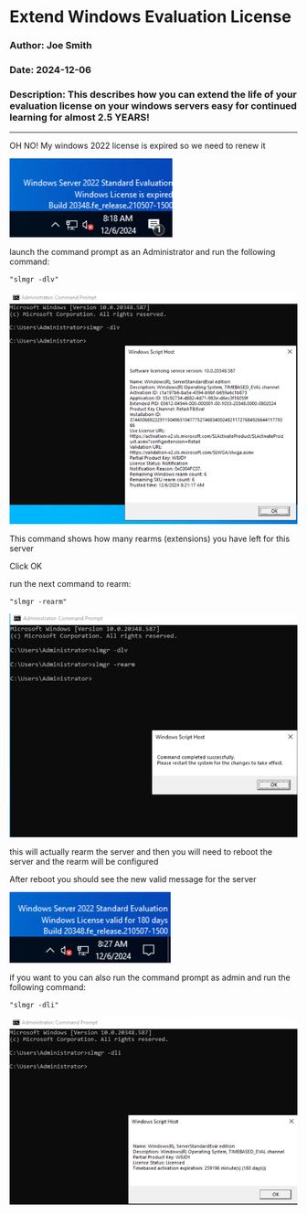
# Extend Windows Evaluation License

### Author: Joe Smith

### Date: 2024-12-06

### Description: This describes how you can extend the life of your evaluation license on your windows servers easy for continued learning for almost 2.5 YEARS!

--- 

OH NO! My windows 2022 license is expired so we need to renew it

![alt text](../Photos/Windows/ReArm/expiredServer.png)

launch the command prompt as an Administrator and run the following command:

    "slmgr -dlv"

![alt text](../Photos/Windows/ReArm/slmgr_DLV.png)

This command shows how many rearms (extensions) you have left for this server

Click OK

run the next command to rearm:

    "slmgr -rearm"

![alt text](../Photos/Windows/ReArm/slmgr_Rearm.png)

this will actually rearm the server and then you will need to reboot the server and the rearm will be configured

After reboot you should see the new valid message for the server

![alt text](../Photos/Windows/ReArm/validServer.png)

if you want to you can also run the command prompt as admin and run the following command:

    "slmgr -dli"

![alt text](../Photos/Windows/ReArm/slmgr_dli.png)